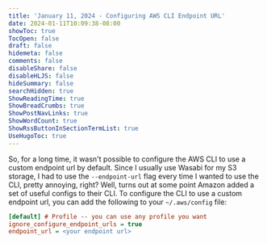```yaml
---
title: 'January 11, 2024 - Configuring AWS CLI Endpoint URL'
date: 2024-01-11T10:09:38-08:00
showToc: true
TocOpen: false
draft: false
hidemeta: false
comments: false
disableShare: false
disableHLJS: false
hideSummary: false
searchHidden: true
ShowReadingTime: true
ShowBreadCrumbs: true
ShowPostNavLinks: true
ShowWordCount: true
ShowRssButtonInSectionTermList: true
UseHugoToc: true
---
```


So, for a long time, it wasn't possible to configure the AWS CLI to use a custom endpoint url by default. Since I usually
use Wasabi for my S3 storage, I had to use the `--endpoint-url` flag every time I wanted to use the CLI, pretty annoying, right? Well,
turns out at some point Amazon added a set of useful configs to their CLI. To configure the CLI to use a custom endpoint url, you can
add the following to your `~/.aws/config` file:

```cfg
[default] # Profile -- you can use any profile you want
ignore_configure_endpoint_urls = true
endpoint_url = <your endpoint url>
```
